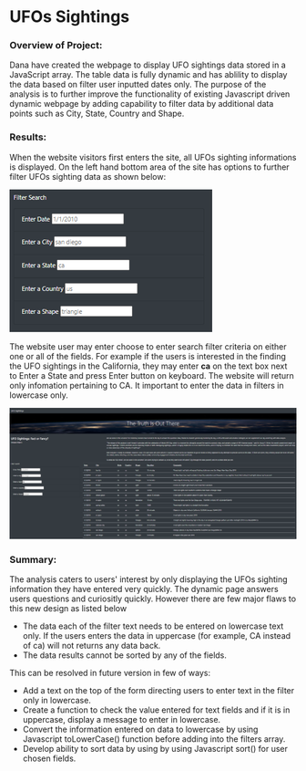 # **UFOs Sightings**


### Overview of Project:
Dana have created the webpage to display UFO sightings data stored in a JavaScript array. The table data is fully dynamic and has ablility to display the data based on filter user inputted dates only. The purpose of the analysis is to further improve the functionality of existing Javascript driven dynamic webpage by adding capability to filter data by additional data points such as City, State, Country and Shape.   

### Results: 
When the website visitors first enters the site, all UFOs sighting informations is displayed. On the left hand bottom area of the site has options to further filter UFOs sighting data as shown below:  

![myimage-alt-tag](/resources/FilterSearch.png)

The website user may enter choose to enter search filter criteria on either one or all of the fields. For example if the users is interested in the finding the UFO sightings in the California, they may enter **ca** on the text box next to Enter a State and press Enter button on keyboard. The website will return only infomation pertaining to CA. It important to enter the data in filters in lowercase only.

![myimage-alt-tag](/resources/SearchbyState-CA.png)

### Summary:
The analysis caters to users' interest by only displaying the UFOs sighting information they have entered very quickly. The dynamic page answers users questions and curiositly quickly. However there are few major flaws to this new design as listed below
* The data each of the filter text needs to be entered on lowercase text only. If the users enters the data in uppercase (for example, CA instead of ca) will not returns any data back. 
* The data results cannot be sorted by any of the fields.

This can be resolved in future version in few of ways:
* Add a text on the top of the form directing users to enter text in the filter only in lowercase.
* Create a function to check the value entered for text fields and if it is in uppercase, display a message to enter in lowercase. 
* Convert the information entered on data to lowercase by using Javascript toLowerCase() function before adding into the filters array.
* Develop ability to sort data by using by using Javascript sort() for user chosen fields.
 